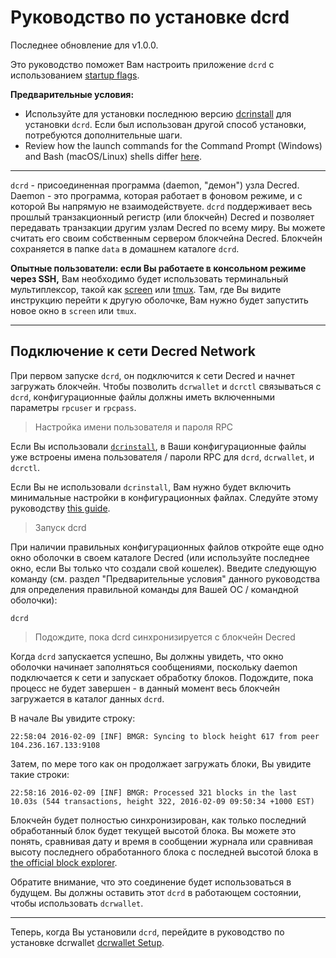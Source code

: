 # Руководство по установке dcrd 

Последнее обновление для v1.0.0.

Это руководство поможет Вам настроить приложение `dcrd` с использованием [startup flags](/getting-started/startup-basics.md#startup-command-flags). 

**Предварительные условия:**

- Используйте для установки последнюю версию [dcrinstall](/getting-started/user-guides/cli-installation.md) для установки `dcrd`. Если был использован другой способ установки, потребуются дополнительные шаги.
- Review how the launch commands for the Command Prompt (Windows) and Bash (macOS/Linux) shells differ [here](/getting-started/cli-differences.md).

---

`dcrd` - присоединенная программа (daemon, "демон") узла Decred. Daemon - это программа, которая работает в фоновом режиме, и с которой Вы напрямую не взаимодействуете. `dcrd` поддерживает весь прошлый транзакционный регистр (или блокчейн) Decred и позволяет передавать транзакции другим узлам Decred по всему миру. Вы можете считать его своим собственным сервером блокчейна Decred. Блокчейн сохраняется в папке `data` в домашнем каталоге `dcrd`.

**Опытные пользователи: если Вы работаете в консольном режиме через SSH,** Вам
необходимо будет использовать терминальный мультиплексор, такой как [screen](http://www.howtogeek.com/howto/ubuntu/keep-your-ssh-session-running-when-you-disconnect/)
или [tmux](https://tmux.github.io/). Там, где Вы видите инструкцию
перейти к другую оболочке, Вам нужно будет запустить новое окно в `screen`
или `tmux`.

---

## <i class="fa fa-cloud"></i> Подключение к сети Decred Network

При первом запуске `dcrd`, он подключится к сети Decred и начнет загружать блокчейн. Чтобы позволить `dcrwallet` и `dcrctl` связываться с `dcrd`, конфигурационные файлы должны иметь включенными параметры `rpcuser` и `rpcpass`. 

> Настройка имени пользователя и пароля RPC

Если Вы использовали [`dcrinstall`](/getting-started/user-guides/cli-installation.md), в Ваши конфигурационные файлы уже встроены имена пользователя / пароли RPC для `dcrd`, `dcrwallet`, и `dcrctl`.

Если Вы не использовали `dcrinstall`, Вам нужно будет включить минимальные настройки в конфигурационных файлах. Следуйте этому руководству [this guide](/advanced/manual-cli-install.md#minimum-configuration). 

> Запуск dcrd 

При наличии правильных конфигурационных файлов откройте еще одно окно оболочки в своем каталоге Decred (или используйте последнее окно, если Вы только что создали свой кошелек). Введите следующую команду (см. раздел "Предварительные условия" данного руководства для определения правильной команды для Вашей ОС / командной оболочки):

```no-highlight
dcrd
```

> Подождите, пока dcrd синхронизируется с блокчейн Decred

Когда `dcrd` запускается успешно, Вы должны увидеть, что окно оболочки начинает заполняться сообщениями, поскольку daemon подключается к сети и запускает обработку блоков. Подождите, пока процесс не будет завершен - в данный момент весь блокчейн загружается в каталог данных `dcrd`. 

В начале Вы увидите строку:

```no-highlight
22:58:04 2016-02-09 [INF] BMGR: Syncing to block height 617 from peer 104.236.167.133:9108
```

Затем, по мере того как он продолжает загружать блоки, Вы увидите такие строки:

```no-highlight
22:58:16 2016-02-09 [INF] BMGR: Processed 321 blocks in the last 10.03s (544 transactions, height 322, 2016-02-09 09:50:34 +1000 EST)
```

Блокчейн будет полностью синхронизирован, как только последний обработанный блок будет текущей высотой блока. Вы можете это понять, сравнивая дату и время в сообщении журнала или сравнивая высоту последнего обработанного блока с последней высотой блока в [the official block explorer](https://mainnet.decred.org/).  

Обратите внимание, что это соединение будет использоваться в будущем. Вы должны оставить этот `dcrd` в работающем состоянии, чтобы использовать `dcrwallet`.

---

Теперь, когда Вы установили `dcrd`, перейдите в руководство по установке dcrwallet [dcrwallet Setup](/getting-started/user-guides/dcrwallet-setup.md).
